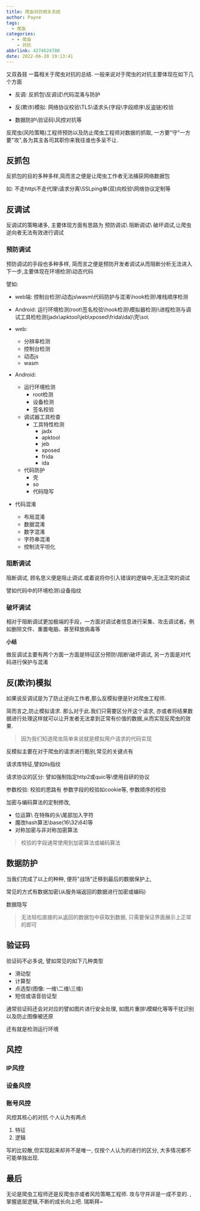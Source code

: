 ```yaml
---
title: 爬虫对抗相关总结
author: Payne
tags:
  - 爬虫
categories:
  - - 爬虫
    - 对抗
abbrlink: 4274624780
date: 2022-06-28 19:13:41
---
```




又双叒叕 一篇相关于爬虫对抗的总结. 一般来说对于爬虫的对抗主要体现在如下几个方面

- 反调: 反抓包\反调试\代码混淆与防护

- 反(欺诈)模拟: 网络协议校验\TLS\请求头(字段\字段顺序\反盗链)校验

- 数据防护\验证码\风控对抗等

反爬虫(风险策略)工程师预防以及防止爬虫工程师对数据的抓取, 一方要"守"一方要"攻",各为其主各司其职你来我往谁也多呈不让.

## 反抓包

反抓包的目的多种多样,简而言之便是让爬虫工作者无法捕获网络数据包

如: 不走http\不走代理\请求分离\SSLping单(双)向校验\网络协议定制等

## 反调试

反调试的策略诸多, 主要体现方面有思路为 预防调试\ 阻断调试\ 破坏调试,让爬虫逆向者无法有效进行调试

### 预防调试

预防调试的手段也多种多样, 简而言之便是预防开发者调试从而阻断分析无法进入下一步,主要体现在环境检测\动态代码

譬如:

- web端: 控制台检测\动态js\wasm\代码防护与混淆\hook检测\堆栈顺序检测
- Android:  运行环境检测(root\签名校验\hook检测\模拟器检测)\进程检测与调试工具检检测(jadx\apktool\jeb\xposed\frida\ida)\壳\so\

- web:
    - 分辨率检测
    - 控制台检测
    - 动态js
    - wasm

- Android:
    - 运行环境检测
        - root检测
        - 设备检测
        - 签名校验
    - 调试器工具检查
        - 工具特性检测
            - jadx
            - apktool
            - jeb
            - xposed
            - frida
            - ida
    - 代码防护
        - 壳
        - so
        - 代码隐写
- 代码混淆
    - 布局混淆
    - 数据混淆
    - 数字混淆
    - 字符串混淆
    - 控制流平坦化

### 阻断调试

阻断调试, 顾名思义便是阻止调试.或着说将你引入错误的逻辑中,无法正常的调试

譬如代码中的环境检测\设备指纹

### 破坏调试

相对于阻断调试更加极端的手段，一方面对调试者信息进行采集、攻击调试者。例如删除文件、重置电脑、甚至释放病毒等

**小结**

做反调试主要有两个方面一方面是特征区分预防\阻断\破坏调试, 另一方面是对代码进行保护与混淆

## 反(欺诈)模拟

如果说反调试是为了防止逆向工作者,那么反模拟便是针对爬虫工程师.

简而言之,防止模拟请求. 那么对于此.我们只需要区分开这个请求, 亦或者将结果数据进行处理这样就可以让开发者无法拿到正常有价值的数据,从而实现反爬虫的效果.

> 因为我们知道爬虫简单来说就是模拟用户请求的代码实现

反模拟主要在对于爬虫的请求进行甄别,常见的关键点有

请求库特征,譬如tls指纹

请求协议的区分: 譬如强制指定http2或quic等\使用自研的协议

参数校验: 校验的思路有 参数字段的校验如cookie等, 参数顺序的校验

加密与编码算法的定制修改,

- 位运算\ 在特殊的头\尾部加入字符
- 魔改hash算法\base(16\32\64)等
- 对称加密与非对称加密算法

> 校验的字段通常使用到加密算法或编码算法

## 数据防护

当我们完成了以上的种种, 便将"战场"迁移到最后的数据保护上,

常见的方式有数据加密(从服务端返回的数据进行加密或编码)

数据隐写

> 无法轻松直接的从返回的数据包中获取到数据, 只需要保证界面展示上正常的即可

## 验证码

验证码不必多说, 譬如常见的如下几种类型

* 滑动型
* 计算型
* 点选型(图像: 一维\二维\三维)
* 短信或语音验证型

通常验证码还会对对应的譬如图片进行安全处理, 如图片重排\模糊化等等干扰识别以及防止图像被还原

还有就是检测运行环境

## 风控

### IP风控

### 设备风控

### 账号风控

风控其核心的对抗 个人认为有两点

1. 特征
2. 逻辑

写的比较散,但实现起来却并不是唯一, 仅按个人认为的进行的区分, 大多情况都不可能单独出现.

## 最后

无论是爬虫工程师还是反爬虫亦或者风险策略工程师. 攻与守并非是一成不变的. ,掌握底层逻辑,不断的成长向上吧. 瑞斯拜~









